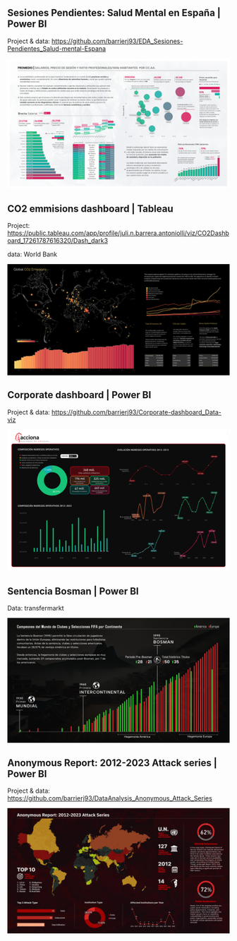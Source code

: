 ## Sesiones Pendientes: Salud Mental en España | Power BI

Project & data: https://github.com/barrierj93/EDA_Sesiones-Pendientes_Salud-mental-Espana

![alt text](./files/Sesiones-Pendientes.png)


## CO2 emmisions dashboard | Tableau

Project: https://public.tableau.com/app/profile/juli.n.barrera.antoniolli/viz/CO2Dashboard_17261787616320/Dash_dark3

data: World Bank

![alt text](./files/CO2_emmisions.png)



## Corporate dashboard | Power BI

Project & data: https://github.com/barrierj93/Corporate-dashboard_Data-viz

![alt text](./files/Acciona_ing-operativos.png)



## Sentencia Bosman | Power BI

Data: transfermarkt

![alt text](./files/sentencia-bosman.png)



## Anonymous Report: 2012-2023 Attack series | Power BI

Project & data: https://github.com/barrierj93/DataAnalysis_Anonymous_Attack_Series

![alt text](./files/Anonymous_Attack-Series.png)

